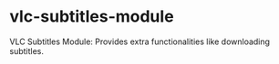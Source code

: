 # vlc-subtitles-module
VLC Subtitles Module: Provides extra functionalities like downloading subtitles.
